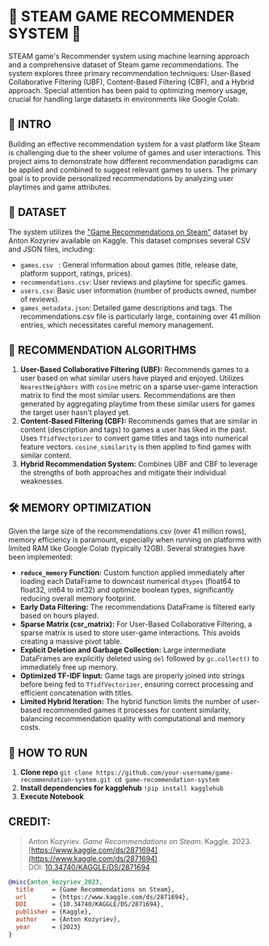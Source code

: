# 👾 STEAM GAME RECOMMENDER SYSTEM 👾 

STEAM game's Recommender system using machine learning approach and a comprehensive dataset of Steam game recommendations. The system explores three primary recommendation techniques: User-Based Collaborative Filtering (UBF), Content-Based Filtering (CBF), and a Hybrid approach. Special attention has been paid to optimizing memory usage, crucial for handling large datasets in environments like Google Colab.

## 🔎 INTRO
Building an effective recommendation system for a vast platform like Steam is challenging due to the sheer volume of games and user interactions. This project aims to demonstrate how different recommendation paradigms can be applied and combined to suggest relevant games to users. The primary goal is to provide personalized recommendations by analyzing user playtimes and game attributes.

## 📁 DATASET
The system utilizes the ["Game Recommendations on Steam"](https://www.kaggle.com/datasets/antonkozyriev/game-recommendations-on-steam/) dataset by Anton Kozyriev available on Kaggle. This dataset comprises several CSV and JSON files, including:
- `games.csv ` : General information about games (title, release date, platform support, ratings, prices).
- `recommendations.csv`: User reviews and playtime for specific games.
- `users.csv`: Basic user information (number of products owned, number of reviews).
- `games_metadata.json`: Detailed game descriptions and tags.
The recommendations.csv file is particularly large, containing over 41 million entries, which necessitates careful memory management.

## 🧠 RECOMMENDATION ALGORITHMS
1. **User-Based Collaborative Filtering (UBF):**
Recommends games to a user based on what similar users have played and enjoyed. Utilizes `NearestNeighbors` with `cosine` metric on a sparse user-game interaction matrix to find the most similar users. Recommendations are then generated by aggregating playtime from these similar users for games the target user hasn't played yet.
2. **Content-Based Filtering (CBF):**
Recommends games that are similar in content (description and tags) to games a user has liked in the past. Uses `TfidfVectorizer` to convert game titles and tags into numerical feature vectors. `cosine_similarity` is then applied to find games with similar content.
3. **Hybrid Recommendation System:**
Combines UBF and CBF to leverage the strengths of both approaches and mitigate their individual weaknesses.

## 🛠 MEMORY OPTIMIZATION
Given the large size of the recommendations.csv (over 41 million rows), memory efficiency is paramount, especially when running on platforms with limited RAM like Google Colab (typically 12GB). Several strategies have been implemented:
- **`reduce_memory` Function:** Custom function applied immediately after loading each DataFrame to downcast numerical `dtypes` (float64 to float32, int64 to int32) and optimize boolean types, significantly reducing overall memory footprint.
- **Early Data Filtering:** The recommendations DataFrame is filtered early based on hours played.
- **Sparse Matrix (csr_matrix):** For User-Based Collaborative Filtering, a sparse matrix is used to store user-game interactions. This avoids creating a massive pivot table.
- **Explicit Deletion and Garbage Collection:** Large intermediate DataFrames are explicitly deleted using `del` followed by `gc.collect()` to immediately free up memory.
- **Optimized TF-IDF Input:** Game tags are properly joined into strings before being fed to `TfidfVectorizer`, ensuring correct processing and efficient concatenation with titles.
- **Limited Hybrid Iteration:** The hybrid function limits the number of user-based recommended games it processes for content similarity, balancing recommendation quality with computational and memory costs.

## 📌 HOW TO RUN
1. **Clone repo**
`git clone https://github.com/your-username/game-recommendation-system.git
cd game-recommendation-system`
2. **Install dependencies for kagglehub**
`!pip install kagglehub`
3. **Execute Notebook**


## CREDIT:
> Anton Kozyriev. *Game Recommendations on Steam*. Kaggle. 2023.  
> [https://www.kaggle.com/ds/2871694](https://www.kaggle.com/ds/2871694)  
> DOI: [10.34740/KAGGLE/DS/2871694](https://doi.org/10.34740/KAGGLE/DS/2871694)

```bibtex
@misc{anton_kozyriev_2023,
  title     = {Game Recommendations on Steam},
  url       = {https://www.kaggle.com/ds/2871694},
  DOI       = {10.34740/KAGGLE/DS/2871694},
  publisher = {Kaggle},
  author    = {Anton Kozyriev},
  year      = {2023}
}
